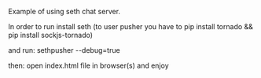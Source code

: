 Example of using seth chat server.

In order to run install seth (to user pusher you have to pip install tornado && pip install sockjs-tornado)

and run:
sethpusher --debug=true

then:
open index.html file in browser(s) and enjoy